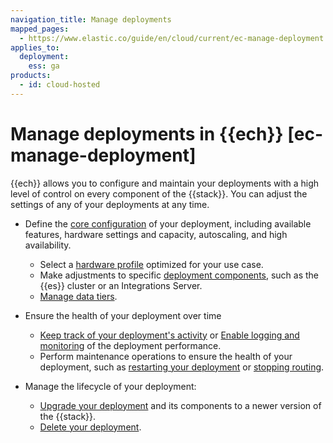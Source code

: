```yaml
---
navigation_title: Manage deployments
mapped_pages:
  - https://www.elastic.co/guide/en/cloud/current/ec-manage-deployment.html
applies_to:
  deployment:
    ess: ga
products:
  - id: cloud-hosted
---
```


# Manage deployments in {{ech}} [ec-manage-deployment]

{{ech}} allows you to configure and maintain your deployments with a high level of control on every component of the {{stack}}. You can adjust the settings of any of your deployments at any time.

* Define the [core configuration](configure.md) of your deployment, including available features, hardware settings and capacity, autoscaling, and high availability.
  * Select a [hardware profile](/deploy-manage/deploy/elastic-cloud/ec-change-hardware-profile.md) optimized for your use case.
  * Make adjustments to specific [deployment components](/deploy-manage/deploy/elastic-cloud/ec-customize-deployment-components.md), such as the {{es}} cluster or an Integrations Server.
  * [Manage data tiers](/manage-data/lifecycle/data-tiers.md).

* Ensure the health of your deployment over time

  * [Keep track of your deployment's activity](keep-track-of-deployment-activity.md) or [Enable logging and monitoring](../../monitor/stack-monitoring/ece-ech-stack-monitoring.md) of the deployment performance.
  * Perform maintenance operations to ensure the health of your deployment, such as [restarting your deployment](../../maintenance/start-stop-services/restart-cloud-hosted-deployment.md) or [stopping routing](../../maintenance/start-stop-routing-requests.md).

* Manage the lifecycle of your deployment:

  * [Upgrade your deployment](/deploy-manage/upgrade/deployment-or-cluster.md) and its components to a newer version of the {{stack}}.
  * [Delete your deployment](../../uninstall/delete-a-cloud-deployment.md).









